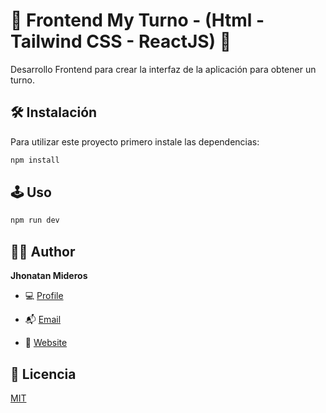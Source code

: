 # 🚀 Frontend My Turno - (Html - Tailwind CSS - ReactJS) 🚀

Desarrollo Frontend para crear la interfaz de la aplicación para obtener un turno.

## 🛠️ Instalación

Para utilizar este proyecto primero instale las dependencias:

```bash
npm install
```

## 🕹 Uso

```bash
npm run dev
```

## 🧑🏻 Author

**Jhonatan Mideros**

- 💻 [Profile](https://github.com/jonmid 'Jhonatan Mideros')

- 📬 [Email](mailto:jonmid.mideros@gmail.com?subject=Hi%20from%20Project%20GitHub 'Hi!')

- 📌 [Website](https://portafolio-jonmid.vercel.app/ 'Welcome')

## 📝 Licencia

[MIT](https://choosealicense.com/licenses/mit/)
